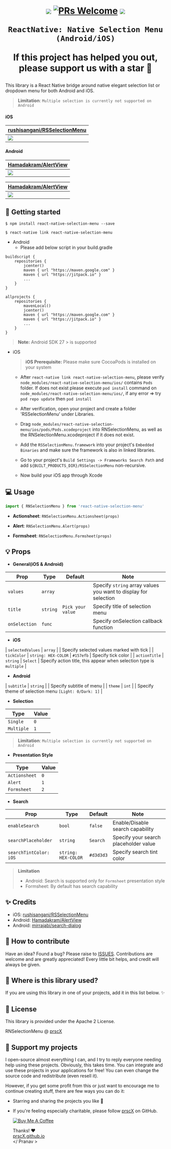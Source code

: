 <h1 align="center">

<p align="center">
  <a href="https://www.npmjs.com/package/react-native-selection-menu"><img src="http://img.shields.io/npm/v/react-native-selection-menu.svg?style=flat" /></a>
  <a href="https://github.com/prscX/react-native-selection-menu/pulls"><img alt="PRs Welcome" src="https://img.shields.io/badge/PRs-welcome-brightgreen.svg" /></a>
  <a href="https://github.com/prscX/react-native-selection-menu#License"><img src="https://img.shields.io/npm/l/react-native-selection-menu.svg?style=flat" /></a>
</p>


    ReactNative: Native Selection Menu (Android/iOS)

If this project has helped you out, please support us with a star 🌟
</h1>
This library is a React Native bridge around native elegant selection list or dropdown menu for both Android and iOS.


> **Limitation**: `Multiple selection is currently not supported on Android`


#### iOS

| **[rushisangani/RSSelectionMenu](https://github.com/rushisangani/RSSelectionMenu)**             |
| ----------------- |
| <img src="./assets/ios-hero.gif" />                  |

#### Android

| **[Hamadakram/AlertView](https://github.com/Hamadakram/AlertView)**             |
| ----------------- |
| <img src="https://github.com/Hamadakram/AlertView/raw/master/art/Banner.png?raw=true" />                  |

| **[Hamadakram/AlertView](https://github.com/Hamadakram/AlertView)**             |
| ----------------- |
| <img src="https://cloud.githubusercontent.com/assets/8886687/26755439/869f9e6c-48a2-11e7-9e6c-829b573e7730.jpg" />                  |



## 📖 Getting started

`$ npm install react-native-selection-menu --save`

`$ react-native link react-native-selection-menu`

* Android
  * Please add below script in your build.gradle

```
buildscript {
    repositories {
        jcenter()
        maven { url "https://maven.google.com" }
        maven { url "https://jitpack.io" }
        ...
    }
}

allprojects {
    repositories {
        mavenLocal()
        jcenter()
        maven { url "https://maven.google.com" }
        maven { url "https://jitpack.io" }
        ...
    }
}
```


> **Note:** Android SDK 27 > is supported

* iOS
    > **iOS Prerequisite:** Please make sure CocoaPods is installed on your system

  * After `react-native link react-native-selection-menu`, please verify `node_modules/react-native-selection-menu/ios/` contains `Pods` folder. If does not exist please execute `pod install` command on `node_modules/react-native-selection-menu/ios/`, if any error => try `pod repo update` then `pod install`
  * After verification, open your project and create a folder 'RSSelectionMenu' under Libraries.
  * Drag `node_modules/react-native-selection-menu/ios/pods/Pods.xcodeproject` into RNSelectionMenu, as well as the RNSelectionMenu.xcodeproject if it does not exist.
  * Add the `RSSelectionMenu.framework` into your project's `Embedded Binaries` and make sure the framework is also in linked libraries.
  * Go to your project's `Build Settings -> Frameworks Search Path` and add `${BUILT_PRODUCTS_DIR}/RSSelectionMenu` non-recursive.

  * Now build your iOS app through Xcode


## 💻 Usage

```javascript
import { RNSelectionMenu } from 'react-native-selection-menu'
```

* **Actionsheet**: `RNSelectionMenu.Actionsheet(props)`

* **Alert**: `RNSelectionMenu.Alert(props)`

* **Formsheet**: `RNSelectionMenu.Formsheet(props)`




## 💡 Props

- **General(iOS & Android)**

| Prop                   | Type                | Default | Note                                             |
| ---------------------- | ------------------- | ------- | ------------------------------------------------ |
| `values`     | `array`            |         | Specify `string` array values you want to display for selection                  |
| `title`     | `string`            |    `Pick your value`     | Specify title of selection menu                 |
| `onSelection`     | `func`            |         | Specify onSelection callback function                 |

- **iOS**

| `selectedValues`     | `array`            |         | Specify selected values marked with tick                 |
| `tickColor`     | `string: HEX-COLOR`            |    `#157efb`     | Specify tick color                 |
| `actionTitle`     | `string`            |    `Select`     | Specify action title, this appear when selection type is `multiple`       |

- **Android**

| `subtitle`     | `string`            |         | Specify subtitle of menu                 |
| `theme`     | `int`            |         | Specify theme of selection menu `[Light: 0/Dark: 1]`                 |


- **Selection**

| Type                   | Value                |
| ---------------------- | ------------------- |
| `Single`     | `0`            |
| `Multiple`     | `1`            |


> **Limitation**: `Multiple selection is currently not supported on Android`

- **Presentation Style**

| Type                   | Value                |
| ---------------------- | ------------------- |
| `Actionsheet`     | `0`            |
| `Alert`     | `1`            |
| `Formsheet`     | `2`            |

- **Search**

| Prop                   | Type                | Default | Note                                             |
| ---------------------- | ------------------- | ------- | ------------------------------------------------ |
| `enableSearch`     | `bool`            |    `false`     | Enable/Disable search capability                 |
| `searchPlaceholder`     | `string`            |    `Search`     | Specify your search placeholder value                 |
| `searchTintColor: iOS`     | `string: HEX-COLOR`            |    `#d3d3d3`     | Specify search tint color                 |


> **Limitation**
> - Android: Search is supported only for `Formsheet` presentation style
> - Formsheet: By default has search capability



## ✨ Credits

- iOS: [rushisangani/RSSelectionMenu](https://github.com/rushisangani/RSSelectionMenu)
- Android: [Hamadakram/AlertView](https://github.com/Hamadakram/AlertView)
- Android: [mirrajabi/search-dialog](https://github.com/mirrajabi/search-dialog)

## 🤔 How to contribute
Have an idea? Found a bug? Please raise to [ISSUES](https://github.com/prscX/react-native-selection-menu/issues).
Contributions are welcome and are greatly appreciated! Every little bit helps, and credit will always be given.

## 💫 Where is this library used?
If you are using this library in one of your projects, add it in this list below. ✨


## 📜 License
This library is provided under the Apache 2 License.

RNSelectionMenu @ [prscX](https://github.com/prscX)

## 💖 Support my projects
I open-source almost everything I can, and I try to reply everyone needing help using these projects. Obviously, this takes time. You can integrate and use these projects in your applications for free! You can even change the source code and redistribute (even resell it).

However, if you get some profit from this or just want to encourage me to continue creating stuff, there are few ways you can do it:
* Starring and sharing the projects you like 🚀
* If you're feeling especially charitable, please follow [prscX](https://github.com/prscX) on GitHub.

  <a href="https://www.buymeacoffee.com/prscX" target="_blank"><img src="https://www.buymeacoffee.com/assets/img/custom_images/orange_img.png" alt="Buy Me A Coffee" style="height: auto !important;width: auto !important;" ></a>

  Thanks! ❤️
  <br/>
  [prscX.github.io](https://prscx.github.io)
  <br/>
  </ Pranav >
